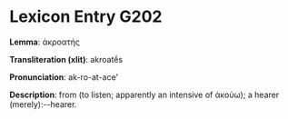 # Lexicon Entry G202

**Lemma**: ἀκροατής

**Transliteration (xlit)**: akroatḗs

**Pronunciation**: ak-ro-at-ace'

**Description**:
from  (to listen; apparently an intensive of ἀκούω); a hearer (merely):--hearer.
